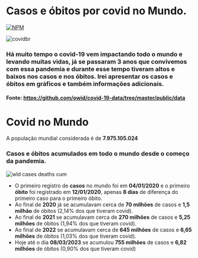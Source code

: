 # Casos e óbitos por covid no Mundo.

[![NPM](https://img.shields.io/npm/l/react)](https://github.com/Piternicolas/Covid/blob/main/license) 

![covidbr](https://user-images.githubusercontent.com/124289899/223878835-fc6849f0-dc92-4db8-8018-b806ca9b5703.png)

### Há muito tempo o covid-19 vem impactando todo o mundo e levando muitas vidas, já se passaram 3 anos que convivemos com essa pandemia e durante esse tempo tiveram altos e baixos nos casos e nos óbitos. Irei apresentar os casos e óbitos em gráficos e também informações adicionais.

#### Fonte: https://github.com/owid/covid-19-data/tree/master/public/data

# Covid no Mundo

A população mundial considerada é de **7.975.105.024**

### Casos e óbitos acumulados em todo o mundo desde o começo da pandemia.
![wld cases deaths cum](https://user-images.githubusercontent.com/124289899/223892717-32fe8c6f-aa33-4178-ac61-7622b45fda26.png)

* O primeiro registro de **casos** no mundo foi em **04/01/2020** e o primeiro **óbito** foi registrado em **12/01/2020**, apenas **8 dias** de diferença do primeiro caso para o primeiro óbito.
* Ao final de **2020** já se acumulavam cerca de **70 milhões** de casos e **1,5 milhão** de óbitos (2,14% dos que tiveram covid).
* Ao final de **2021** se acumulavam cerca de **270 milhões** de casos e **5,25 milhões** de óbitos (1,94% dos que tiveram covid).
* Ao final de **2022** se acumulavam cerca de **645 milhões** de casos e **6,65 milhões** de óbitos (1,03% dos que tiveram covid).
* Hoje até o dia **08/03/2023** se acumulou **755 milhões** de casos e **6,82 milhões** de óbitos (0,90% dos que tiveram covid)
